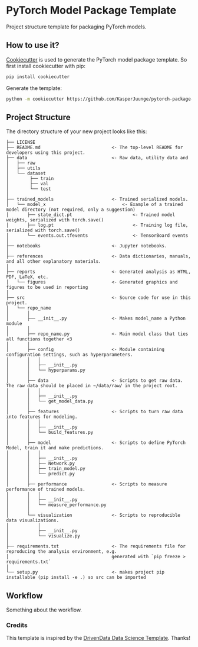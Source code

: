 # PyTorch Model Package Template
Project structure template for packaging PyTorch models.


## How to use it?
[Cookiecutter](https://github.com/cookiecutter/cookiecutter) is used to generate the PyTorch model package template. So first install cookiecutter with pip:

``` bash
pip install cookiecutter
```
Generate the template:
``` bash
python -m cookiecutter https://github.com/KasperJuunge/pytorch-package-template
```

## Project Structure
The directory structure of your new project looks like this: 

```
├── LICENSE
├── README.md                           <- The top-level README for developers using this project.
├── data                                <- Raw data, utility data and 
│   ├── raw
│   ├── utils        
│   └── dataset      
│        ├── train
│        ├── val
│        └── test
│
├── trained_models                      <- Trained serialized models.
│   └── model_x                             <- Example of a trained model directory (not required, only a suggestion)
│       ├── state_dict.pt                       <- Trained model weights, serialized with torch.save()
│       ├── log.pt                              <- Training log file, serialized with torch.save()
│       └── events.out.tfevents                 <- TensorBoard events
│
├── notebooks                           <- Jupyter notebooks.
│
├── references                          <- Data dictionaries, manuals, and all other explanatory materials.
│
├── reports                             <- Generated analysis as HTML, PDF, LaTeX, etc.
│   └── figures                         <- Generated graphics and figures to be used in reporting
│
├── src                                 <- Source code for use in this project.
│   └── repo_name
│       │
│       ├── __init__.py                 <- Makes model_name a Python module
│       │        
│       ├── repo_name.py                <- Main model class that ties all functions together <3
│       │
│       ├── config                      <- Module containing configuration settings, such as hyperparameters.
│       │   │                 
│       │   ├── __init__.py
│       │   └── hyperparams.py
│       │ 
│       ├── data                        <- Scripts to get raw data. The raw data should be placed in ~/data/raw/ in the project root.
│       │   │                 
│       │   ├── __init__.py
│       │   └── get_model_data.py
│       │
│       ├── features                    <- Scripts to turn raw data into features for modeling.
│       │   │                 
│       │   ├── __init__.py
│       │   └── build_features.py
│       │
│       ├── model                       <- Scripts to define PyTorch Model, train it and make predictions.
│       │   │                 
│       │   ├── __init__.py
│       │   ├── Network.py
│       │   ├── train_model.py
│       │   └── predict.py
│       │
│       ├── performance                 <- Scripts to measure performance of trained models.
│       │   │                 
│       │   ├── __init__.py
│       │   └── measure_performance.py
│       │
│       └── visualization               <- Scripts to reproducible data visualizations.
│           │                 
│           ├── __init__.py
│           └── visualize.py
│
├── requirements.txt                    <- The requirements file for reproducing the analysis environment, e.g.
│                                       generated with `pip freeze > requirements.txt`
│
└── setup.py                            <- makes project pip installable (pip install -e .) so src can be imported
```

## Workflow

Something about the workflow.

### Credits

This template is inspired by the [DrivenData Data Science Template](https://github.com/drivendata/cookiecutter-data-science). Thanks!




